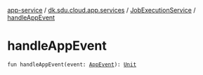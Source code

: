 [app-service](../../index.md) / [dk.sdu.cloud.app.services](../index.md) / [JobExecutionService](index.md) / [handleAppEvent](./handle-app-event.md)

# handleAppEvent

`fun handleAppEvent(event: `[`AppEvent`](../../dk.sdu.cloud.app.api/-app-event/index.md)`): `[`Unit`](https://kotlinlang.org/api/latest/jvm/stdlib/kotlin/-unit/index.html)